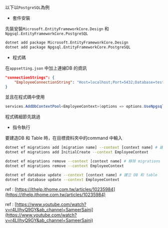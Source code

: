 以下以`PostgreSQL`為例

- 套件安裝

先裝安裝`Microsoft.EntityFrameworkCore.Design` 和 `Npgsql.EntityFrameworkCore.PostgreSQL`

```bash
dotnet add package Microsoft.EntityFrameworkCore.Design
dotnet add package Npgsql.EntityFrameworkCore.PostgreSQL
```

- 程式碼

在`appsetting.json` 中加上連線DB 的資訊

```json
"connectionStrings": {
    "EmployeeConnectionString": "Host=localhost;Port=5432;Database=test1;Username=postgres;Password=guest"
}
```

並且在程式碼中使用

```csharp
services.AddDbContextPool<EmployeeContext>(options => options.UseNpgsql(Configuration.GetConnectionString("EmployeeConnectionString")));
```

程式碼細節先跳過

- 指令執行

要建造DB 和 Table 時，在目標資料夾中的command 中輸入

```bash
dotnet ef migrations add [migration name] --context [context name] # 建立 migrations
dotnet ef migrations add InitialCreate --context EmployeeContext

dotnet ef migrations remove --context [context name] # 移除 migrations
dotnet ef migrations remove --context EmployeeContext

dotnet ef database update --context [context name] # 建立 DB 和 table
dotnet ef database update --context EmployeeContext
```

ref : [https://ithelp.ithome.com.tw/articles/10235984](https://ithelp.ithome.com.tw/articles/10235984)

ref : [https://www.youtube.com/watch?v=r4LlIhyQ9GY&ab_channel=SameerSaini](https://www.youtube.com/watch?v=r4LlIhyQ9GY&ab_channel=SameerSaini)
